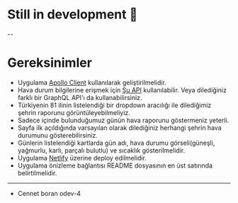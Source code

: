 # Still in development 👻

--

# Gereksinimler

- Uygulama [Apollo Client](https://www.apollographql.com/docs/react/) kullanılarak geliştirilmelidir.
- Hava durum bilgilerine erişmek için [Şu API](https://graphql-weather-api.herokuapp.com/) kullanılabilir. Veya dilediğiniz farklı bir GraphQL API'ı da kullanabilirsiniz.
- Türkiyenin 81 ilinin listelendiği bir dropdown aracılığı ile dilediğimiz şehrin raporunu görüntüleyebilmeliyiz.
- Sadece içinde bulunduğumuz günün hava raporunu göstermeniz yeterli.
- Sayfa ilk açıldığında varsayılan olarak dilediğiniz herhangi şehrin hava durumunu gösterebilirsiniz.
- Günlerin listelendiği kartlarda gün adı, hava durumu görseli(güneşli, yağmurlu, karlı, parçalı bulutlu) ve sıcaklık gösterilmelidir.
- Uygulama [Netlify](https://www.netlify.com/) üzerine deploy edilmelidir.
- Uygulama önizleme bağlantısı README dosyasının en üst satırında belirtilmelidir.

---

- Cennet boran odev-4
